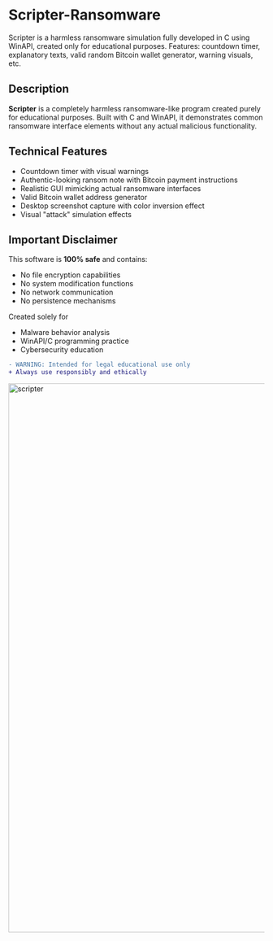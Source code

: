 # Scripter-Ransomware
Scripter is a harmless ransomware simulation fully developed in C using WinAPI, created only for educational purposes. Features: countdown timer, explanatory texts, valid random Bitcoin wallet generator, warning visuals, etc.

## Description 
**Scripter** is a completely harmless ransomware-like program created purely for educational purposes. Built with C and WinAPI, it demonstrates common ransomware interface elements without any actual malicious functionality.

## Technical Features
- Countdown timer with visual warnings
- Authentic-looking ransom note with Bitcoin payment instructions
- Realistic GUI mimicking actual ransomware interfaces
- Valid Bitcoin wallet address generator
- Desktop screenshot capture with color inversion effect
- Visual "attack" simulation effects

## Important Disclaimer
This software is **100% safe** and contains:
- No file encryption capabilities
- No system modification functions
- No network communication
- No persistence mechanisms

Created solely for
- Malware behavior analysis
- WinAPI/C programming practice
- Cybersecurity education  

```diff
- WARNING: Intended for legal educational use only
+ Always use responsibly and ethically
```
<img width="1920" height="1080" alt="scripter" src="https://github.com/user-attachments/assets/91031c54-07b6-46fa-bbd8-29ce9e636738" />
